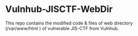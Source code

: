 # Vulnhub-JISCTF-WebDir
This repo contains the modified code &amp; files of web directory (/var/www/html ) of vulnerable JIS-CTF from Vulnhub. 

